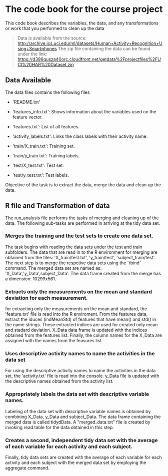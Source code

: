 # The code book for the course project
This code book describes the variables, the data, and any transformations or work that you performed to clean up the data

>Data is available from the source:
http://archive.ics.uci.edu/ml/datasets/Human+Activity+Recognition+Using+Smartphones
The zip file containing the data can be found under the link:
https://d396qusza40orc.cloudfront.net/getdata%2Fprojectfiles%2FUCI%20HAR%20Dataset.zip

## Data Available
The data files contains the following files

- 'README.txt'

- 'features_info.txt': Shows information about the variables used on the feature vector.

- 'features.txt': List of all features.

- 'activity_labels.txt': Links the class labels with their activity name.

- 'train/X_train.txt': Training set.

- 'train/y_train.txt': Training labels.

- 'test/X_test.txt': Test set.

- 'test/y_test.txt': Test labels.

Objective of the task is to extract the data, merge the data and clean up the data.
## R file and Transformation of data
The run_analysis file performs the tasks of merging and cleaning up of the data. The following sub-tasks are performed in arriving at the tidy data set. 

### Merges the training and the test sets to create one data set.
The task begins with reading the data sets under the test and train subfolders. The data that are read in to the R environment for merging are obtained from the files: 'X_train/test.txt', 'y_train/test', 'subject_train/test'. The next step is to merge the respctive data sets using the 'rbind' command. The merged data set are named as: 'X_Data','y_Data',subject_Data'. The data frame created from the merge has a dimension: 10299x561.
### Extracts only the measurements on the mean and standard deviation for each measurement. 
for extracting only the measurements on the mean and standard, the 'feature.txt' file is read into the R enviroment. From the features data, extract the iduces (indMeanStd) of features that have mean() and std() in the name strings. These extracted indices are used for created only mean and stadard deviation. X_Data data frame is updated with the indices obtained from the features list. Finally, the column names for the X_Data are assigned with the names from the feasures list. 
### Uses descriptive activity names to name the activities in the data set
For using the descriptive activity names to name the activities in the data set, the 'activity.txt' file is read into the console. y_Data file is updated with the descriptive names obtained from the activity list.
### Appropriately labels the data set with descriptive variable names. 
Labeling of the data set with descriptive variable names is obtained by combining X_Data, y_Data and subject_Data. The data frame containing the merged data is called tidydData. A "merged_data.txt" file is created by invoking read.table for the data obtained in this step.
### Creates a second, independent tidy data set with the average of each variable for each activity and each subject. 
Finally, tidy data sets are created with the average of each variable for each activity and each subject with the merged data set by employing the aggregate command. 
